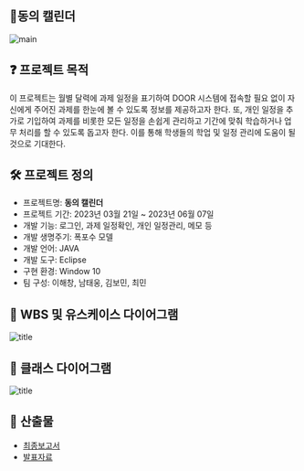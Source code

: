 ## 📆동의 캘린더

![main](https://lh3.googleusercontent.com/u/0/drive-viewer/AKGpihZcON47FDxNIt4s0RMRziJpvz8jwJsBHTJDsJ0-id33FJkfnQw_nPnU32XeBNurr0ZwOAr7KlttyJ5BrA4e9Giw5-PLdhYFQw=w1283-h878-rw-v1)   

## ❓ 프로젝트 목적
이 프로젝트는 월별 달력에 과제 일정을 표기하여 DOOR 시스템에 접속할 필요 없이 자신에게 주어진 과제를 한눈에 볼 수 있도록 정보를 제공하고자 한다. 또, 개인 일정을 추가로 기입하여 과제를 비롯한 모든 일정을 손쉽게 관리하고 기간에 맞춰 학습하거나 업무 처리를 할 수 있도록 돕고자 한다. 이를 통해 학생들의 학업 및 일정 관리에 도움이 될 것으로 기대한다.

## 🛠 프로젝트 정의
- 프로젝트명: **동의 캘린더**
- 프로젝트 기간: 2023년 03월 21일 ~ 2023년 06월 07일
- 개발 기능: 로그인, 과제 일정확인, 개인 일정관리, 메모 등
- 개발 생명주기: 폭포수 모델
- 개발 언어: JAVA
- 개발 도구: Eclipse
- 구현 환경: Window 10
- 팀 구성: 이해창, 남태웅, 김보민, 최민

## 📃 WBS 및 유스케이스 다이어그램
![title](https://i.ibb.co/bHNqrHB/WBS.png)   

## 📃 클래스 다이어그램
![title](https://i.ibb.co/sQsY8CR/image.png)   

## 📌 산출물
- [최종보고서](https://drive.google.com/file/d/1v91iGjYdFfcW_CW41GGQqeFplGWLk7n4/view)
- [발표자료](https://drive.google.com/file/d/15THYWUQzFvD9GCjNhQ8T9uMUk86e-Csx/view?usp=sharing)
